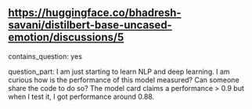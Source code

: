 ## https://huggingface.co/bhadresh-savani/distilbert-base-uncased-emotion/discussions/5

contains_question: yes

question_part: I am just starting to learn NLP and deep learning. I am curious how is the performance of this model measured? Can someone share the code to do so? The model card claims a performance > 0.9 but when I test it, I got performance around 0.88.